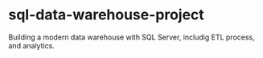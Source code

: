 # sql-data-warehouse-project
Building a modern data warehouse with SQL Server, includig ETL process, and analytics.
